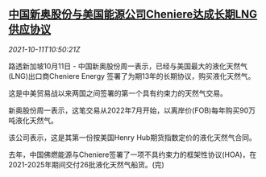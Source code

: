 <!--1633950062000-->
[中国新奥股份与美国能源公司Cheniere达成长期LNG供应协议](https://cn.reuters.com/article/china-enn-us-lng-1011-idCNKBS2H112Z)
------

<div><i>2021-10-11T10:50:21Z</i></div><p>路透新加坡10月11日 - 中国新奥股份周一表示，已经与美国最大的液化天然气(LNG)出口商Cheniere Energy 签署了为期13年的长期协议，购买液化天然气。</p><p>这是中美贸易战以来两国之间签署的第一个具有约束力的天然气交易。</p><p>新奥股份周一表示，这笔交易从2022年7月开始，以离岸价(FOB)每年购买90万吨液化天然气。</p><p>该公司表示，这是其第一份按美国Henry Hub期货指数定价的液化天然气合同。</p><p>去年，中国佛燃能源与Cheniere签署了一项不具约束力的框架性协议(HOA)，在2021-2025年期间交付26批液化天然气船货。(完)</p>
